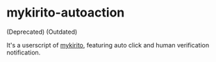 # mykirito-autoaction
(Deprecated) (Outdated)

It's a userscript of [mykirito](https://mykirito.com), featuring auto click and human verification notification.
